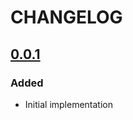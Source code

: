 # CHANGELOG

## [0.0.1]

### Added

- Initial implementation

[Unreleased]: https://github.com/bluk/passdata/compare/v0.1.0...HEAD
[0.2.0]: https://github.com/bluk/passdata/compare/v0.1.0...v0.2.0
[0.1.0]: https://github.com/bluk/passdata/releases/tag/v0.1.0
[0.0.1]: https://github.com/bluk/passdata/releases/tag/v0.0.1